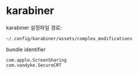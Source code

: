 # karabiner

karabiner 설정파일 경로:

	~/.config/karabiner/assets/complex_modifications

bundle identifier
```
com.apple.ScreenSharing
com.vandyke.SecureCRT
```

<!--stackedit_data:
eyJoaXN0b3J5IjpbLTQ3MDU3MjkwNSw5NTE0NDA2MDUsLTEyNj
E0NTk4NTcsLTE4MTgxNDYyNzIsNDA5NDY3MjU4LC0xNTAwODM3
NzczXX0=
-->